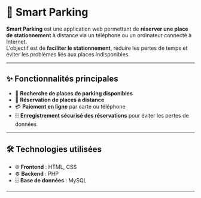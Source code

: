 # 🚗 Smart Parking  

**Smart Parking** est une application web permettant de **réserver une place de stationnement** à distance via un téléphone ou un ordinateur connecté à Internet.  
L’objectif est de **faciliter le stationnement**, réduire les pertes de temps et éviter les problèmes liés aux places indisponibles.  

---

## ✨ Fonctionnalités principales  
- 🔎 **Recherche de places de parking disponibles**  
- 📅 **Réservation de places à distance**  
- 💳 **Paiement en ligne** par carte ou téléphone  
- 🗄️ **Enregistrement sécurisé des réservations** pour éviter les pertes de données  

---

## 🛠️ Technologies utilisées  
- 🌐 **Frontend** : HTML, CSS  
- ⚙️ **Backend** : PHP  
- 🗄️ **Base de données** : MySQL  

---
